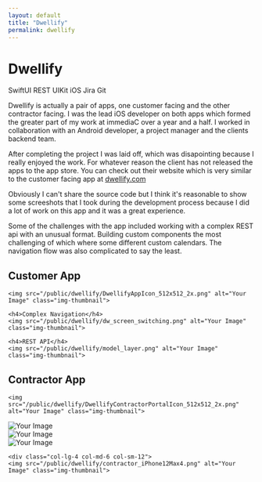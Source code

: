 ```yaml
---
layout: default
title: "Dwellify"
permalink: dwellify
---
```


<div class="row pb-3">

  <h1>Dwellify</h1>

<!-- match the thumbnail -->
  <div>
    <span class="tag-cloud">SwiftUI</span>
    <span class="tag-cloud">REST</span>
    <span class="tag-cloud">UIKit</span>
    <span class="tag-cloud">iOS</span>
    <span class="tag-cloud">Jira</span>
    <span class="tag-cloud">Git</span>
  </div>

  <p>Dwellify is actually a pair of apps, one customer facing and the other contractor facing. I was the lead iOS developer on both apps which formed the greater part of my work at immediaC over a year and a half. I worked in collaboration with an Android developer, a project manager and the clients backend team.</p>
  
  <p class="pt-3">After completing the project I was laid off, which was disapointing because I really enjoyed the work. For whatever reason the client has not released the apps to the app store. You can check out their website which is very similar to the customer facing app at <a href="https://dwellify.com" target="blank">dwellify.com</a></p>

  <p class="pt-3">Obviously I can't share the source code but I think it's reasonable to show some screeshots that I took during the development process because I did a lot of work on this app and it was a great experience.</p>

  <p class="pt-3">Some of the challenges with the app included working with a complex REST api with an unusual format. Building custom components the most challenging of which where some different custom calendars. The navigation flow was also complicated to say the least.</p>

</div>

<div class="row">

<div class="col-lg-6 col-md-12 col-sm-12">
<h2>Customer App</h2>

    <img src="/public/dwellify/DwellifyAppIcon_512x512_2x.png" alt="Your Image" class="img-thumbnail">
  </div>
</div>
    
<div class="row">
  <div class="col text-center">

    <h4>Complex Navigation</h4>
    <img src="/public/dwellify/dw_screen_switching.png" alt="Your Image" class="img-thumbnail">
  </div>

</div>

<div class="row">
  <div class="col text-center">

    <h4>REST API</h4>
    <img src="/public/dwellify/model_layer.png" alt="Your Image" class="img-thumbnail">
  </div>

</div>

<div class="row">
<h2>Contractor App</h2>

  <div class="col-lg-6 col-md-12 col-sm-12">

    <img src="/public/dwellify/DwellifyContractorPortalIcon_512x512_2x.png" alt="Your Image" class="img-thumbnail">
  </div>

<div class="col-lg-4 col-md-6 col-sm-12">
    <img src="/public/dwellify/contractor_iPhone12Max1.png" alt="Your Image" class="img-thumbnail">
  </div>

<div class="col-lg-4 col-md-6 col-sm-12">
    <img src="/public/dwellify/contractor_iPhone12Max2.png" alt="Your Image" class="img-thumbnail">
  </div>

  <div class="col-lg-4 col-md-6 col-sm-12">
    <img src="/public/dwellify/contractor_iPhone12Max3.png" alt="Your Image" class="img-thumbnail">
  </div>

    <div class="col-lg-4 col-md-6 col-sm-12">
    <img src="/public/dwellify/contractor_iPhone12Max4.png" alt="Your Image" class="img-thumbnail">
  </div>
</div>
